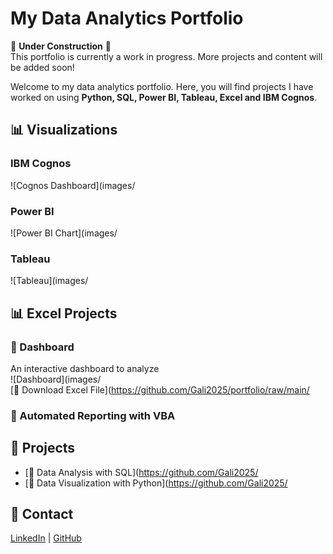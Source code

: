 # My Data Analytics Portfolio  

🚧 **Under Construction** 🚧  
This portfolio is currently a work in progress. More projects and content will be added soon!  

Welcome to my data analytics portfolio. Here, you will find projects I have worked on using **Python, SQL, Power BI, Tableau, Excel and IBM Cognos**.  

## 📊 Visualizations  
### IBM Cognos  
![Cognos Dashboard](images/  

### Power BI  
![Power BI Chart](images/  

### Tableau  
![Tableau](images/ 


## 📊 Excel Projects  

### 📌 Dashboard  
An interactive dashboard to analyze   
![Dashboard](images/  
[📂 Download Excel File](https://github.com/Gali2025/portfolio/raw/main/

### 📌 Automated Reporting with VBA  



## 📂 Projects  
- [📌 Data Analysis with SQL](https://github.com/Gali2025/
- [📌 Data Visualization with Python](https://github.com/Gali2025/


## 🔗 Contact  
[LinkedIn](https://www.linkedin.com/in/magali-072147354/) | [GitHub](https://github.com/Gali2025)


